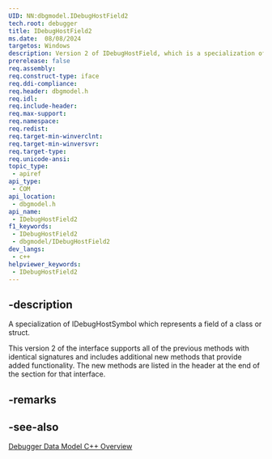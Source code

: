 ```yaml
---
UID: NN:dbgmodel.IDebugHostField2
tech.root: debugger
title: IDebugHostField2
ms.date:  08/08/2024
targetos: Windows
description: Version 2 of IDebugHostField, which is a specialization of IDebugHostSymbol, which represents a field of a class or struct.
prerelease: false
req.assembly: 
req.construct-type: iface
req.ddi-compliance: 
req.header: dbgmodel.h
req.idl: 
req.include-header: 
req.max-support: 
req.namespace: 
req.redist: 
req.target-min-winverclnt: 
req.target-min-winversvr: 
req.target-type: 
req.unicode-ansi: 
topic_type:
 - apiref
api_type:
 - COM
api_location:
 - dbgmodel.h
api_name:
 - IDebugHostField2
f1_keywords:
 - IDebugHostField2
 - dbgmodel/IDebugHostField2
dev_langs:
 - c++
helpviewer_keywords:
 - IDebugHostField2
---
```


## -description

A specialization of IDebugHostSymbol which represents a field of a class or struct.

This version 2 of the interface supports all of the previous methods with identical signatures and includes additional new methods that provide added functionality. The new methods are listed in the header at the end of the section for that interface.

## -remarks

## -see-also

[Debugger Data Model C++ Overview](/windows-hardware/drivers/debugger/data-model-cpp-overview)
